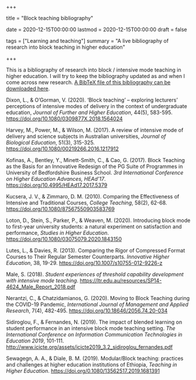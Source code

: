 +++

title = "Block teaching bibliography"

date = 2020-12-15T00:00:00
lastmod =  2020-12-15T00:00:00
draft = false

tags = ["Learning and teaching"]
summary = "A live bibliography of research into block teaching in higher education"

+++

This is a bibliography of research into block / intensive mode teaching in higher education. I will try to keep the bibliography updated as and when I come across new research. [A BibTeX file of this bibliography can be downloaded here](https://christopherhuggins.uk/bib/blockbibliography.bib).

Dixon, L., & O’Gorman, V. (2020). ‘Block teaching’ – exploring lecturers’ perceptions of intensive modes of delivery in the context of undergraduate education, *Journal of Further and Higher Education*, 44(5), 583-595. <https://doi.org/10.1080/0309877X.2018.1564024>

Harvey, M., Power, M., & Wilson, M. (2017). A review of intensive mode of delivery and science subjects in Australian universities, *Journal of Biological Education*, 51(3), 315-325. <https://doi.org/10.1080/00219266.2016.1217912>

Kofinas, A., Bentley, Y., Minett-Smith, C., & Cao, G. (2017). Block Teaching as the Basis for an Innovative Redesign of the PG Suite of Programmes in University of Bedfordshire Business School. *3rd International Conference on Higher Education Advances, HEAd’17*. <https://doi.org/10.4995/HEAd17.2017.5379>

Kucsera, J. V., & Zimmaro, D. M. (2010). Comparing the Effectiveness of Intensive and Traditional Courses, *College Teaching*, 58(2), 62-68. <https://doi.org/10.1080/87567550903583769>

Loton, D., Stein, S., Parker, P., & Weaven, M. (2020). Introducing block mode to first-year university students: a natural experiment on satisfaction and performance, *Studies in Higher Education*. <https://doi.org/10.1080/03075079.2020.1843150>

Lutes, L., & Davies, R. (2013). Comparing the Rigor of Compressed Format Courses to Their Regular Semester Counterparts. *Innovative Higher Education*, 38, 19-29. <https://doi.org/10.1007/s10755-012-9226-z>

Male, S. (2018). *Student experiences of threshold capability development with intensive mode teaching*. <https://ltr.edu.au/resources/SP14-4624_Male_Report_2018.pdf>

Nerantzi, C., & Chatzidamianos, G. (2020). Moving to Block Teaching during the COVID-19 Pandemic, *International Journal of Management and Applied Research*, 7(4), 482-495. <https://doi.org/10.18646/2056.74.20-034>

Sidiroglou, F., & Fernandes, N. (2019). The impact of blended learning on student performance in an intensive block mode teaching setting. *The International Conference on Information Communication Technologies in Education 2019*, 101-111. <http://www.icicte.org/assets/icicte2019_3.2_sidiroglou_fernandes.pdf>

Sewagegn, A. A., & Diale, B. M. (2019). Modular/Block teaching: practices and challenges at higher education institutions of Ethiopia, *Teaching in Higher Education*. <https://doi.org/0.1080/13562517.2019.1681391>

